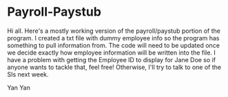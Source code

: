 # Payroll-Paystub
Hi all. Here's a mostly working version of the payroll/paystub portion of the program. I created a txt file with dummy
employee info so the program has something to pull information from. The code will need to be updated once we decide exactly
how employee information will be written into the file. I have a problem with getting the Employee ID to display for Jane Doe
so if anyone wants to tackle that, feel free! Otherwise, I'll try to talk to one of the SIs next week.

Yan Yan
